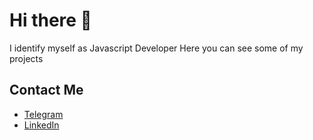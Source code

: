 # Hi there 👋

I identify myself as Javascript Developer
Here you can see some of my projects

## Contact Me
* [Telegram](https://t.me/WorstLosing)
* [LinkedIn](https://www.linkedin.com/in/yahorauu/)


